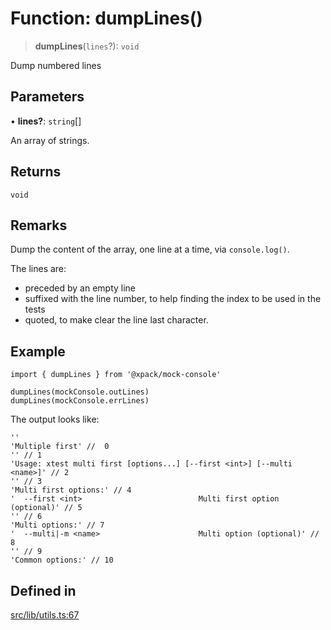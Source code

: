 # Function: dumpLines()

> **dumpLines**(`lines`?): `void`

Dump numbered lines

## Parameters

• **lines?**: `string`[]

An array of strings.

## Returns

`void`

## Remarks

Dump the content of the array, one line at a time, via `console.log()`.

The lines are:
- preceded by an empty line
- suffixed with the line number, to help finding the index
to be used in the tests
- quoted, to make clear the line last character.

## Example

```
import { dumpLines } from '@xpack/mock-console'

dumpLines(mockConsole.outLines)
dumpLines(mockConsole.errLines)
```

The output looks like:

```
''
'Multiple first' //  0
'' // 1
'Usage: xtest multi first [options...] [--first <int>] [--multi <name>]' // 2
'' // 3
'Multi first options:' // 4
'  --first <int>                          Multi first option (optional)' // 5
'' // 6
'Multi options:' // 7
'  --multi|-m <name>                      Multi option (optional)' // 8
'' // 9
'Common options:' // 10
```

## Defined in

[src/lib/utils.ts:67](https://github.com/xpack/mock-console-ts/blob/924a440d84cc00cd8248917760e99c0cbad75f8b/src/lib/utils.ts#L67)
